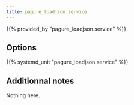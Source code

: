 ```yaml
---
title: pagure_loadjson.service
---
```


{{% provided_by "pagure_loadjson.service" %}}

## Options

{{% systemd_unit "pagure_loadjson.service" %}}

## Additionnal notes

Nothing here.